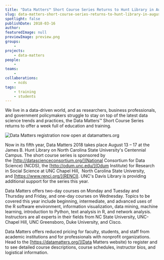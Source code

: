 ```yaml
---
title: "Data Matters™ Short Course Series Returns to Hunt Library in August"
slug: data-matters-short-course-series-returns-to-hunt-library-in-august
spotlight: false
publishDate: 2018-03-16
author: 
featuredImage: null
previewImage: preview.png
groups:
    - 
projects:
    - data-matters
people:
    - 
teams: 
    - 
collaborations:
    - ncds
tags:
    - training
    - students
---
```


We live in a data-driven world, and as researchers, business professionals, and government policymakers struggle to stay on top of the latest data science trends and practices, the Data Matters™ Short Course Series returns to offer a week full of education and training.

![Data Matters registration now open at datamatters.org](https://renci.org/wp-content/uploads/2018/03/DM-Header-1024x263.png)

Now in its fifth year, Data Matters 2018 takes place August 13 – 17 at the James B. Hunt Library on North Carolina State University's Centennial Campus. The short course series is sponsored by the [http://datascienceconsortium.org/](National Consortium for Data Science) (NCDS), the [http://odum.unc.edu/](Odum Institute) for Research in Social Science at UNC Chapel Hill,  North Carolina State University, and [https://www.renci.org/](RENCI). UNC's Davis Library is providing additional support for the series this year.

Data Matters offers two-day courses on Monday and Tuesday and Thursday and Friday, and one-day courses on Wednesday. Topics to be covered this year include beginning, intermediate, and advanced uses of the R software environment, information visualization, data mining, machine learning, introduction to Python, text analysis in R, and network analysis. Instructors are all experts in their fields from NC State University, UNC-Chapel Hill, UNC Greensboro, Duke University, and Cisco.

Data Matters offers reduced pricing for faculty, students, and staff from academic institutions and for professionals with nonprofit organizations.  Head to the [https://datamatters.org/](Data Matters website) to register and to see detailed course descriptions, course schedules, instructor bios, and logistical information.
